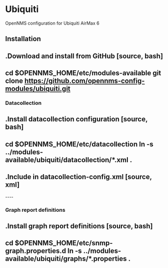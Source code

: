 # Ubiquiti

OpenNMS configuration for Ubiquiti AirMax 6

## Installation

.Download and install from GitHub
[source, bash]
----
cd $OPENNMS_HOME/etc/modules-available
git clone https://github.com/opennms-config-modules/ubiquiti.git
----

### Datacollection

.Install datacollection configuration
[source, bash]
----
cd $OPENNMS_HOME/etc/datacollection
ln -s ../modules-available/ubiquiti/datacollection/*.xml .
----

.Include in datacollection-config.xml
[source, xml]
----
<include-collection dataCollectionGroup="Ubiquiti"/>
----

### Graph report definitions

.Install graph report definitions
[source, bash]
----
cd $OPENNMS_HOME/etc/snmp-graph.properties.d
ln -s ../modules-available/ubiquiti/graphs/*.properties .
----

